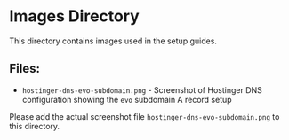# Images Directory

This directory contains images used in the setup guides.

## Files:
- `hostinger-dns-evo-subdomain.png` - Screenshot of Hostinger DNS configuration showing the `evo` subdomain A record setup

Please add the actual screenshot file `hostinger-dns-evo-subdomain.png` to this directory.
